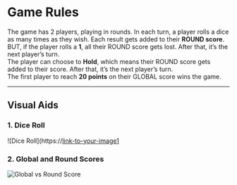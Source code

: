 # Game Rules

The game has 2 players, playing in rounds.
In each turn, a player rolls a dice as many times as they wish. Each result gets added to their **ROUND score**.  
BUT, if the player rolls a **1**, all their ROUND score gets lost. After that, it’s the next player’s turn.  
The player can choose to **Hold**, which means their ROUND score gets added to their score. After that, it’s the next player’s turn.  
The first player to reach **20  points** on their GLOBAL score wins the game.

---

## Visual Aids

### 1. Dice Roll

![Dice Roll](https://[link-to-your-image1](https://drive.google.com/file/d/1_wkvq95oeNKN0EsiuM_tBtTR7JKfDUYk/view?usp=drive_link)

### 2. Global and Round Scores

![Global vs Round Score]([https://link-to-your-image2.com](https://drive.google.com/file/d/1AstWgEc6KxIZ7xINWEUKnlkXqBcma8yq/view?usp=drive_link))

